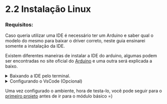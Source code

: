 # 2.2 Instalação Linux

### Requisitos:

Caso queria utilizar uma IDE é necessário ter um Arduino e saber qual o modelo do mesmo para baixar o driver correto, neste guia ensinarei somente a instalação da IDE.

Existem diferentes maneiras de instalar a IDE do arduino, algumas podem ser encontradas no site oficial do [Arduino](https://www.arduino.cc/en/software) e uma outra será explicada a baixo.  

<details> 
    <summary>Baixando a IDE pelo terminal.</summary>

Abra um terminal, e confirme se o seu sistema é 32 ou 64 bits, use o seguinte comando no terminal:

```
uname -m
```
Após feito a verificação você pode utilizar o site oficial do [Arduino](https://www.arduino.cc/en/software) para baixar o que se enquadra melhor com seu sistema, são essas opções como na imagem a baixo.

<p align="center">
    <img src="../imgs/Unix/Site.png" alt="Opções para linux">
</p>

Localize o arquivo e o extraia utilizando o comando a seguir:

```
tar xf arduino-version.tar.xz
```

Acesse a pasta onde foi extraido o arquivo como por exemplo:

```
cd arduino-version
```
Utilize o seguinte comando para iniciar a instalação:
```
./install.sh
```
Basta seguir as instruções dadas através do terminal e sua IDE estará pronta para ser utilizada.

</details>

<details> 
    <summary>Configurando o VsCode (Opcional)</summary>
<p></p>

Tambem é possivel utilizar o VsCode, mas o processo é um pouco mais demorado e complexo, por isso estarei deixando esse [video](https://www.youtube.com/watch?v=08N86hk8ZaY), com uma explicação bem completa do passo a passo.
</details>

Uma vez configurado o ambiente, hora de testa-lo, você pode seguir para o [primeiro projeto](/src/Projetos/0-Projeto-blink.md) antes de ir para o módulo básico =)